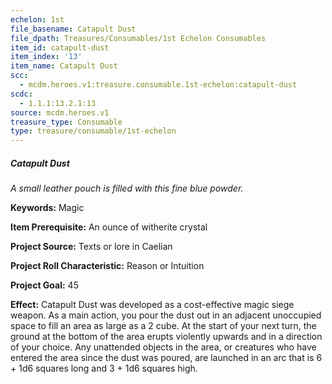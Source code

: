 ```yaml
---
echelon: 1st
file_basename: Catapult Dust
file_dpath: Treasures/Consumables/1st Echelon Consumables
item_id: catapult-dust
item_index: '13'
item_name: Catapult Dust
scc:
  - mcdm.heroes.v1:treasure.consumable.1st-echelon:catapult-dust
scdc:
  - 1.1.1:13.2.1:13
source: mcdm.heroes.v1
treasure_type: Consumable
type: treasure/consumable/1st-echelon
---
```


##### Catapult Dust

*A small leather pouch is filled with this fine blue powder.*

**Keywords:** Magic

**Item Prerequisite:** An ounce of witherite crystal

**Project Source:** Texts or lore in Caelian

**Project Roll Characteristic:** Reason or Intuition

**Project Goal:** 45

**Effect:** Catapult Dust was developed as a cost-effective magic siege weapon. As a main action, you pour the dust out in an adjacent unoccupied space to fill an area as large as a 2 cube. At the start of your next turn, the ground at the bottom of the area erupts violently upwards and in a direction of your choice. Any unattended objects in the area, or creatures who have entered the area since the dust was poured, are launched in an arc that is 6 + 1d6 squares long and 3 + 1d6 squares high.
